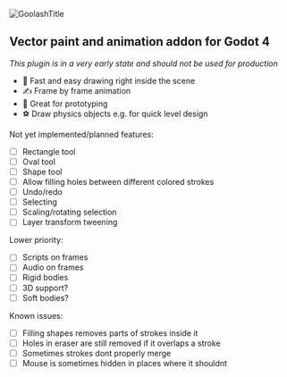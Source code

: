 ![GoolashTitle](https://github.com/GuyUnger/Goolash/assets/7023847/0843ade0-ae36-4444-99a1-b96f3c4ae770)

## Vector paint and animation addon for Godot 4 

*This plugin is in a very early state and should not be used for production*

- 🚀 Fast and easy drawing right inside the scene
- ✍️ Frame by frame animation
- 🧪 Great for prototyping
- ⚽ Draw physics objects e.g. for quick level design


Not yet implemented/planned features:
- [ ] Rectangle tool
- [ ] Oval tool
- [ ] Shape tool
- [ ] Allow filling holes between different colored strokes
- [ ] Undo/redo
- [ ] Selecting
- [ ] Scaling/rotating selection
- [ ] Layer transform tweening

Lower priority:
- [ ] Scripts on frames
- [ ] Audio on frames
- [ ] Rigid bodies
- [ ] 3D support?
- [ ] Soft bodies?

Known issues:
- [ ] Filling shapes removes parts of strokes inside it
- [ ] Holes in eraser are still removed if it overlaps a stroke
- [ ] Sometimes strokes dont properly merge
- [ ] Mouse is sometimes hidden in places where it shouldnt
